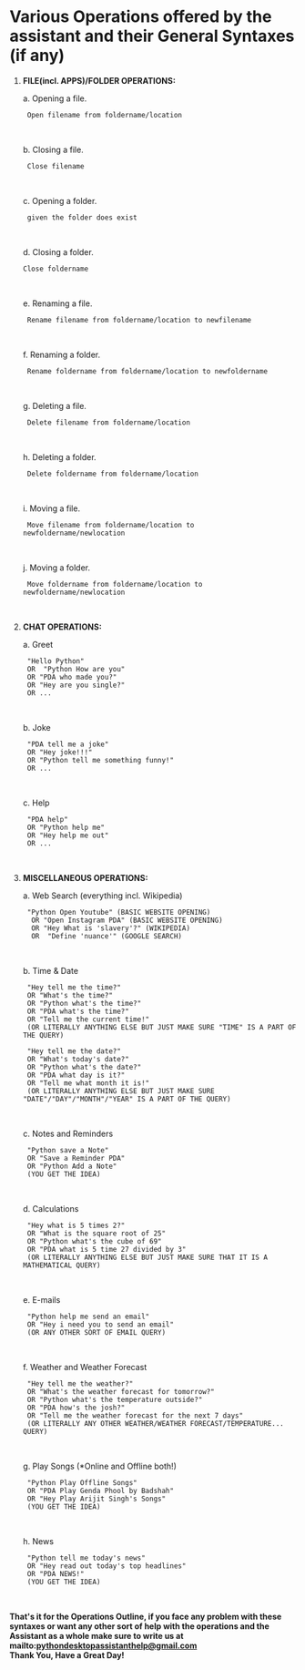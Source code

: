 # Various Operations offered by the assistant and their General Syntaxes (if any)


1. <b>FILE(incl. APPS)/FOLDER OPERATIONS:</b>

    a. Opening a file.

        Open filename from foldername/location
    <br>

    b. Closing a file. 
    
        Close filename

    <br>    

    c. Opening a folder.

        given the folder does exist
    <br>

    d. Closing a folder.

        
       Close foldername
    <br>

    e. Renaming a file.
       
        Rename filename from foldername/location to newfilename
    <br>

    f. Renaming a folder.
       
        Rename foldername from foldername/location to newfoldername
    <br>

    g. Deleting a file.
        
        Delete filename from foldername/location
    <br>

    h. Deleting a folder.
    
        
        Delete foldername from foldername/location

    <br>

    i. Moving a file.
     
        Move filename from foldername/location to newfoldername/newlocation
    <br>

    j. Moving a folder.

        Move foldername from foldername/location to newfoldername/newlocation  
<br>


2. <b>CHAT OPERATIONS:</b>

    a. Greet

        "Hello Python" 
        OR  "Python How are you" 
        OR "PDA who made you?" 
        OR "Hey are you single?" 
        OR ...
    <br>
    
    b. Joke 

        "PDA tell me a joke" 
        OR "Hey joke!!!" 
        OR "Python tell me something funny!" 
        OR ...
    <br>

    c. Help

        "PDA help" 
        OR "Python help me" 
        OR "Hey help me out" 
        OR ...
    <br>



3. <b>MISCELLANEOUS OPERATIONS:</b>

     a. Web Search (everything incl. Wikipedia)

        "Python Open Youtube" (BASIC WEBSITE OPENING)
         OR "Open Instagram PDA" (BASIC WEBSITE OPENING)
         OR "Hey What is 'slavery'?" (WIKIPEDIA) 
         OR  "Define 'nuance'" (GOOGLE SEARCH)
    <br>

     b. Time & Date

        "Hey tell me the time?" 
        OR "What's the time?" 
        OR "Python what's the time?" 
        OR "PDA what's the time?" 
        OR "Tell me the current time!" 
        (OR LITERALLY ANYTHING ELSE BUT JUST MAKE SURE "TIME" IS A PART OF THE QUERY)

        "Hey tell me the date?" 
        OR "What's today's date?" 
        OR "Python what's the date?" 
        OR "PDA what day is it?" 
        OR "Tell me what month it is!" 
        (OR LITERALLY ANYTHING ELSE BUT JUST MAKE SURE "DATE"/"DAY"/"MONTH"/"YEAR" IS A PART OF THE QUERY)
    <br>

     c. Notes and Reminders

        "Python save a Note" 
        OR "Save a Reminder PDA" 
        OR "Python Add a Note" 
        (YOU GET THE IDEA)
    <br>    

     d. Calculations

        "Hey what is 5 times 2?" 
        OR "What is the square root of 25" 
        OR "Python what's the cube of 69" 
        OR "PDA what is 5 time 27 divided by 3" 
        (OR LITERALLY ANYTHING ELSE BUT JUST MAKE SURE THAT IT IS A MATHEMATICAL QUERY)
    <br>

     e. E-mails

        "Python help me send an email" 
        OR "Hey i need you to send an email" 
        (OR ANY OTHER SORT OF EMAIL QUERY)
    <br>

     f. Weather and Weather Forecast

        "Hey tell me the weather?" 
        OR "What's the weather forecast for tomorrow?" 
        OR "Python what's the temperature outside?" 
        OR "PDA how's the josh?" 
        OR "Tell me the weather forecast for the next 7 days" 
        (OR LITERALLY ANY OTHER WEATHER/WEATHER FORECAST/TEMPERATURE... QUERY)
    <br>

     g. Play Songs (*Online and Offline both!)

        "Python Play Offline Songs" 
        OR "PDA Play Genda Phool by Badshah" 
        OR "Hey Play Arijit Singh's Songs" 
        (YOU GET THE IDEA)
    <br>

     h. News

        "Python tell me today's news" 
        OR "Hey read out today's top headlines" 
        OR "PDA NEWS!" 
        (YOU GET THE IDEA)
    <br>

<b>That's it for the Operations Outline, if you face any problem with these syntaxes or want any other sort of help with the operations and the Assistant as a whole make sure to write us at mailto:pythondesktopassistanthelp@gmail.com <br>
Thank You, Have a Great Day!</b>